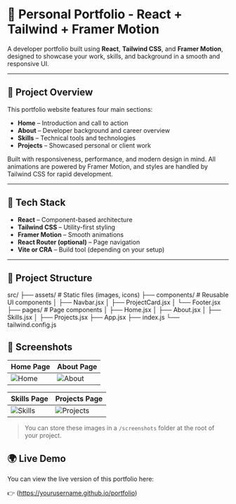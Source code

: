 # 💼 Personal Portfolio - React + Tailwind + Framer Motion

A developer portfolio built using **React**, **Tailwind CSS**, and **Framer Motion**, designed to showcase your work, skills, and background in a smooth and responsive UI.

---

## 📌 Project Overview

This portfolio website features four main sections:

- **Home** – Introduction and call to action
- **About** – Developer background and career overview
- **Skills** – Technical tools and technologies
- **Projects** – Showcased personal or client work

Built with responsiveness, performance, and modern design in mind. All animations are powered by Framer Motion, and styles are handled by Tailwind CSS for rapid development.

---

## 🔧 Tech Stack

- **React** – Component-based architecture
- **Tailwind CSS** – Utility-first styling
- **Framer Motion** – Smooth animations
- **React Router (optional)** – Page navigation
- **Vite or CRA** – Build tool (depending on your setup)

---

## 📁 Project Structure

src/
├── assets/ # Static files (images, icons)
├── components/ # Reusable UI components
│ ├── Navbar.jsx
│ ├── ProjectCard.jsx
│ └── Footer.jsx
├── pages/ # Page components
│ ├── Home.jsx
│ ├── About.jsx
│ ├── Skills.jsx
│ ├── Projects.jsx
├── App.jsx
├── index.js
└── tailwind.config.js


## 📸 Screenshots

| Home Page                     | About Page                    |
|------------------------------|-------------------------------|
| ![Home](https://github.com/user-attachments/assets/a70b44a7-64f1-4700-9a3d-bb2f0a637e8e) | ![About](https://github.com/user-attachments/assets/9c5ef4f8-0236-4767-aab3-70a283373ed1) |

| Skills Page                  | Projects Page                 |
|-----------------------------|-------------------------------|
| ![Skills](https://github.com/user-attachments/assets/01c78bfb-4c1b-4d4e-9cde-e74b7431207c) | ![Projects](https://github.com/user-attachments/assets/cde615ad-fc9b-4c66-978c-b6ab46c50b35) |

> You can store these images in a `/screenshots` folder at the root of your project.



## 🌍 Live Demo

You can view the live version of this portfolio here:

👉 (https://yourusername.github.io/portfolio)


